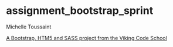 assignment_bootstrap_sprint
===========================

Michelle Toussaint

[A Bootstrap, HTM5 and SASS project from the Viking Code School](http://www.vikingcodeschool.com)

